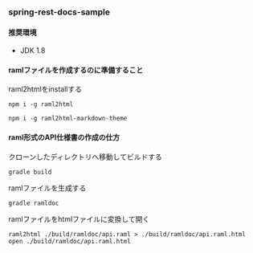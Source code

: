 ### spring-rest-docs-sample
#### 推奨環境
* JDK 1.8
#### ramlファイルを作成するのに準備すること
raml2htmlをinstallする
```aidl
npm i -g raml2html

npm i -g raml2html-markdown-theme
```

#### raml形式のAPI仕様書の作成の仕方
クローンしたディレクトリへ移動してビルドする
```aidl
gradle build
```

ramlファイルを生成する
```aidl
gradle ramldoc
```

ramlファイルをhtmlファイルに変換して開く
```aidl
raml2html ./build/ramldoc/api.raml > ./build/ramldoc/api.raml.html
open ./build/ramldoc/api.raml.html
```